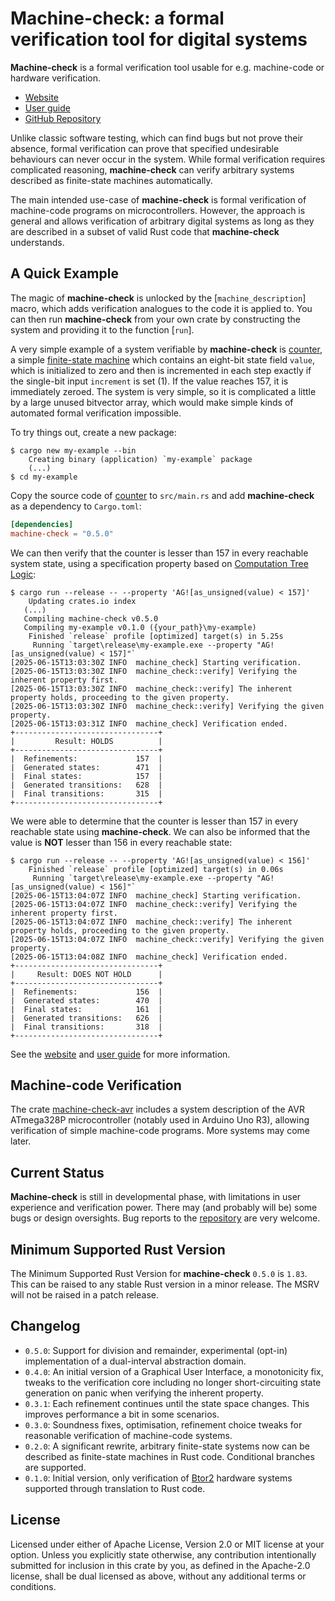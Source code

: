 # **Machine-check**: a formal verification tool for digital systems

**Machine-check** is a formal verification tool usable for e.g. machine-code 
or hardware verification.
- [Website](https://machine-check.org)
- [User guide](https://book.machine-check.org)
- [GitHub Repository](https://github.com/onderjan/machine-check)

Unlike classic software testing, which can find bugs but not prove their absence,
formal verification can prove that specified undesirable behaviours can never occur
in the system. While formal verification requires complicated reasoning, **machine-check**
can verify arbitrary systems described as finite-state machines automatically.

The main intended use-case of **machine-check** is formal verification of machine-code programs 
on microcontrollers. However, the approach is general and allows verification 
of arbitrary digital systems as long as they are described in a subset of valid Rust code 
that **machine-check** understands.

## A Quick Example

The magic of **machine-check** is unlocked by the [`machine_description`] macro, which adds verification 
analogues to the code it is applied to. You can then run **machine-check** from your own crate by 
constructing the system and providing it to the function [`run`].

A very simple example of a system verifiable by **machine-check** is 
[counter](https://docs.rs/crate/machine-check/0.5.0/source/examples/counter.rs), 
a simple [finite-state machine](https://en.wikipedia.org/wiki/Finite-state_machine) which contains 
an eight-bit state field `value`, which is initialized to zero and then is incremented in each step exactly
if the single-bit input `increment` is set (1). If the value reaches 157, it is immediately zeroed. 
The system is very simple, so it is complicated a little by a large unused bitvector array,
which would make simple kinds of automated formal verification impossible.

To try things out, create a new package:

```console
$ cargo new my-example --bin
    Creating binary (application) `my-example` package
    (...)
$ cd my-example
```
Copy the source code of [counter](https://docs.rs/crate/machine-check/0.5.0/source/examples/counter.rs) 
to `src/main.rs` and add **machine-check** as a dependency to `Cargo.toml`:

```toml
[dependencies]
machine-check = "0.5.0"
```

We can then verify that the counter is lesser than 157 in every reachable system state, 
using a specification property based on 
[Computation Tree Logic](https://en.wikipedia.org/wiki/Computation_tree_logic):
```console
$ cargo run --release -- --property 'AG![as_unsigned(value) < 157]'
    Updating crates.io index
   (...)
   Compiling machine-check v0.5.0
   Compiling my-example v0.1.0 ({your_path}\my-example)
    Finished `release` profile [optimized] target(s) in 5.25s
     Running `target\release\my-example.exe --property "AG![as_unsigned(value) < 157]"`
[2025-06-15T13:03:30Z INFO  machine_check] Starting verification.
[2025-06-15T13:03:30Z INFO  machine_check::verify] Verifying the inherent property first.
[2025-06-15T13:03:30Z INFO  machine_check::verify] The inherent property holds, proceeding to the given property.
[2025-06-15T13:03:30Z INFO  machine_check::verify] Verifying the given property.
[2025-06-15T13:03:31Z INFO  machine_check] Verification ended.
+--------------------------------+
|         Result: HOLDS          |
+--------------------------------+
|  Refinements:             157  |
|  Generated states:        471  |
|  Final states:            157  |
|  Generated transitions:   628  |
|  Final transitions:       315  |
+--------------------------------+
```
We were able to determine that the counter is lesser than 157 in every reachable state using **machine-check**.
We can also be informed that the value is **NOT** lesser than 156 in every reachable state:

```console
$ cargo run --release -- --property 'AG![as_unsigned(value) < 156]'
    Finished `release` profile [optimized] target(s) in 0.06s
     Running `target\release\my-example.exe --property "AG![as_unsigned(value) < 156]"`
[2025-06-15T13:04:07Z INFO  machine_check] Starting verification.
[2025-06-15T13:04:07Z INFO  machine_check::verify] Verifying the inherent property first.
[2025-06-15T13:04:07Z INFO  machine_check::verify] The inherent property holds, proceeding to the given property.
[2025-06-15T13:04:07Z INFO  machine_check::verify] Verifying the given property.
[2025-06-15T13:04:08Z INFO  machine_check] Verification ended.
+--------------------------------+
|     Result: DOES NOT HOLD      |
+--------------------------------+
|  Refinements:             156  |
|  Generated states:        470  |
|  Final states:            161  |
|  Generated transitions:   626  |
|  Final transitions:       318  |
+--------------------------------+
```

See the [website](https://machine-check.org) and [user guide](https://book.machine-check.org)
for more information.

## Machine-code Verification

The crate [machine-check-avr](https://docs.rs/machine-check-avr) includes a system description
of the AVR ATmega328P microcontroller (notably used in Arduino Uno R3), allowing verification
of simple machine-code programs. More systems may come later.

## Current Status

**Machine-check** is still in developmental phase, with limitations in user experience 
and verification power. There may (and probably will be) some bugs or design oversights.
Bug reports to the [repository](https://github.com/onderjan/machine-check) are very welcome.

## Minimum Supported Rust Version
The Minimum Supported Rust Version for **machine-check** `0.5.0` is `1.83`.
This can be raised to any stable Rust version in a minor release.
The MSRV will not be raised in a patch release.

## Changelog
 - `0.5.0`: Support for division and remainder, experimental (opt-in) implementation
  of a dual-interval abstraction domain.
 - `0.4.0`: An initial version of a Graphical User Interface, a monotonicity fix,
   tweaks to the verification core including no longer short-circuiting
   state generation on panic when verifying the inherent property.
 - `0.3.1`: Each refinement continues until the state space changes. This improves 
   performance a bit in some scenarios.
 - `0.3.0`: Soundness fixes, optimisation, refinement choice tweaks for reasonable
   verification of machine-code systems.
 - `0.2.0`: A significant rewrite, arbitrary finite-state systems now can be described 
   as finite-state machines in Rust code. Conditional branches are supported.
 - `0.1.0`: Initial version, only verification of 
   [Btor2](https://link.springer.com/chapter/10.1007/978-3-319-96145-3_32) hardware 
   systems supported through translation to Rust code.

## License

Licensed under either of Apache License, Version 2.0 or MIT license at your option.
Unless you explicitly state otherwise, any contribution intentionally submitted 
for inclusion in this crate by you, as defined in the Apache-2.0 license, shall be 
dual licensed as above, without any additional terms or conditions.
